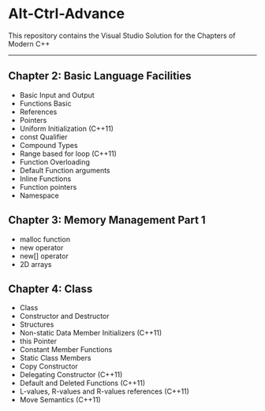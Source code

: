 # Alt-Ctrl-Advance

This repository contains the Visual Studio Solution for the Chapters of Modern C++

---

## Chapter 2: Basic Language Facilities

- Basic Input and Output
- Functions Basic
- References
- Pointers
- Uniform Initialization (C++11)
- const Qualifier
- Compound Types
- Range based for loop (C++11)
- Function Overloading
- Default Function arguments
- Inline Functions
- Function pointers
- Namespace

## Chapter 3: Memory Management Part 1

- malloc function
- new operator
- new[] operator
- 2D arrays

## Chapter 4: Class

- Class
- Constructor and Destructor
- Structures
- Non-static Data Member Initializers (C++11)
- this Pointer
- Constant Member Functions
- Static Class Members
- Copy Constructor
- Delegating Constructor (C++11)
- Default and Deleted Functions (C++11)
- L-values, R-values and R-values references (C++11)
- Move Semantics (C++11)